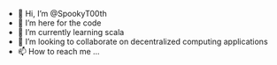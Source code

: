 - 👋 Hi, I’m @SpookyT00th
- 👀 I’m here for the code
- 🌱 I’m currently learning scala
- 💞️ I’m looking to collaborate on decentralized computing applications
- 📫 How to reach me ...

<!---
SpookyT00th/SpookyT00th is a ✨ special ✨ repository because its `README.md` (this file) appears on your GitHub profile.
You can click the Preview link to take a look at your changes.
--->
